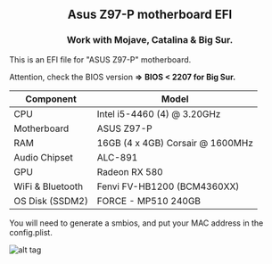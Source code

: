 <h2 align="center">Asus Z97-P motherboard EFI</h2>
  
<h3 align="center">     Work with Mojave, Catalina & Big Sur.  </h3>  
This is an EFI file for "ASUS Z97-P" motherboard.


Attention, check the BIOS version **=>** **BIOS < 2207 for Big Sur.**

| **Component**    | **Model**                                  |
| ---------------- | ------------------------------------------ |
| CPU              | Intel i5-4460 (4) @ 3.20GHz                |
| Motherboard      | ASUS Z97-P                                 |
| RAM              | 16GB (4 x 4GB) Corsair @ 1600MHz           |
| Audio Chipset    | ALC-891                                    |
| GPU              | Radeon RX 580                              |
| WiFi & Bluetooth | Fenvi FV-HB1200 (BCM4360XX)                |
| OS Disk (SSDM2)  | FORCE - MP510 240GB                        |



You will need to generate a smbios, and put your MAC address in the config.plist.


![alt tag](https://i.ibb.co/FBnNQNz/Screen.jpg)
